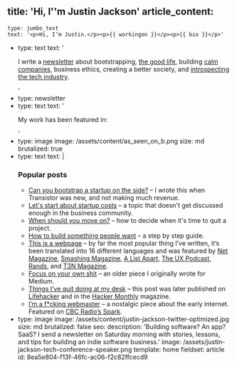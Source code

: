 title: 'Hi, I''m Justin Jackson'
article_content:
  -
    type: jumbo_text
    text: '<p>Hi, I’m Justin.</p><p>{{ workingon }}</p><p>{{ bio }}</p>'
  -
    type: text
    text: '<p>I write a&nbsp;<a href="https://justinjackson.ca/cp/globals/%7B%7B%20link:27eaa7bb-7009-4639-bd29-7e8c25984a7b%20%7D%7D">newsletter</a>&nbsp;about bootstrapping,&nbsp;<a href="https://justinjackson.ca/the-good-life" target="_blank" rel="noopener noreferrer">the good life</a>, building&nbsp;<a href="https://justinjackson.ca/margin" target="_blank" rel="noopener noreferrer">calm companies</a>, business ethics, creating a better society, and&nbsp;<a href="https://justinjackson.ca/the-ethics-of-ai-driven-content" target="_blank" rel="noopener noreferrer">introspecting the tech industry</a>.​</p>'
  -
    type: newsletter
  -
    type: text
    text: '<p>My work has been featured in:<br></p>'
  -
    type: image
    image: /assets/content/as_seen_on_b.png
    size: md
    brutalized: true
  -
    type: text
    text: |
      <h3>Popular posts</h3><ul><li><a href="https://justinjackson.ca/bootstrap-side-project">Can you bootstrap a startup on the side?</a>&nbsp;– I wrote this when Transistor was new, and not making much revenue.</li><li><a href="https://justinjackson.ca/costs">Let's start about startup costs</a> – a topic that doesn't get discussed enough in the business community.</li><li><a href="https://justinjackson.ca/moving-on">When should you move on?</a> – how to decide when it's time to quit a project.</li><li><a href="https://justinjackson.ca/build">How to build something people want</a> – a step by step guide.</li><li>
          <a href="http://justinjackson.ca/words.html">This is a webpage</a>&nbsp;– by far the most popular thing I’ve written, it’s been translated into 16 different languages and was featured by <a href="http://www.creativebloq.com/netmag/web-industry-warned-don-t-forget-power-words-6135573">Net Magazine</a>,&nbsp;<a href="http://www.smashingmagazine.com/2013/10/14/strategies-design-marketing-campaigns/">Smashing Magazine</a>, <a href="https://twitter.com/alistapart/status/347778749107945473">A List Apart</a>, <a href="http://uxpodcast.com/50-james-per-begin-with-words/#comment-3004">The UX Podcast</a>, <a href="https://twitter.com/rands/status/347870413164015616">Rands</a>, and <a href="http://t3n.de/news/justin-jackson-vergesst-flat-design-fancy-css-475524/">T3N Magazine</a>.
      </li><li>
          <a href="https://justinjackson.ca/focus-on-your-own-shit/">Focus on your own shit</a> – an older piece I originally wrote for Medium.</li><li><a href="http://justinjackson.ca/i-quit-my-desk/">Things I’ve quit doing at my desk</a> – this post was later published on <a href="http://lifehacker.com/5944132/things-ive-quit-doing-at-my-desk">Lifehacker</a> and in the <a href="http://hackermonthly.com/issue-34.html">Hacker Monthly</a> magazine.</li><li><a href="https://justinjackson.ca/webmaster">I’m a f*cking webmaster</a> – a nostalgic piece about the early internet. Featured on <a href="http://www.cbc.ca/radio/spark/322-web-brutalism-millennial-interests-and-more-1.3602286/video-why-brutalism-is-the-hottest-trend-in-web-design-1.3602292">CBC Radio’s Spark</a>.</li></ul>
  -
    type: image
    image: /assets/content/justin-jackson-twitter-optimized.jpg
    size: md
    brutalized: false
seo:
  description: 'Building software? An app? SaaS? I send a newsletter on Saturday morning with stories, lessons, and tips for building an indie software business.'
  image: /assets/justin-jackson-tech-conference-speaker.png
template: home
fieldset: article
id: 8ea5e804-f13f-46fc-ac06-f2c82ffcecd9
